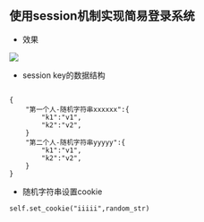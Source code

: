 


## 使用session机制实现简易登录系统
- 效果

![](http://ww1.sinaimg.cn/large/9e792b8fgy1fjbcxvrfikg20cr04c0xb)


- session key的数据结构
```

{
    "第一个人-随机字符串xxxxxx":{
        "k1":"v1",
        "k2":"v2",
    }
    "第二个人-随机字符串yyyyy":{
        "k1":"v1",
        "k2":"v2",
    }
}
```

- 随机字符串设置cookie
```
self.set_cookie("iiiii",random_str)
```
